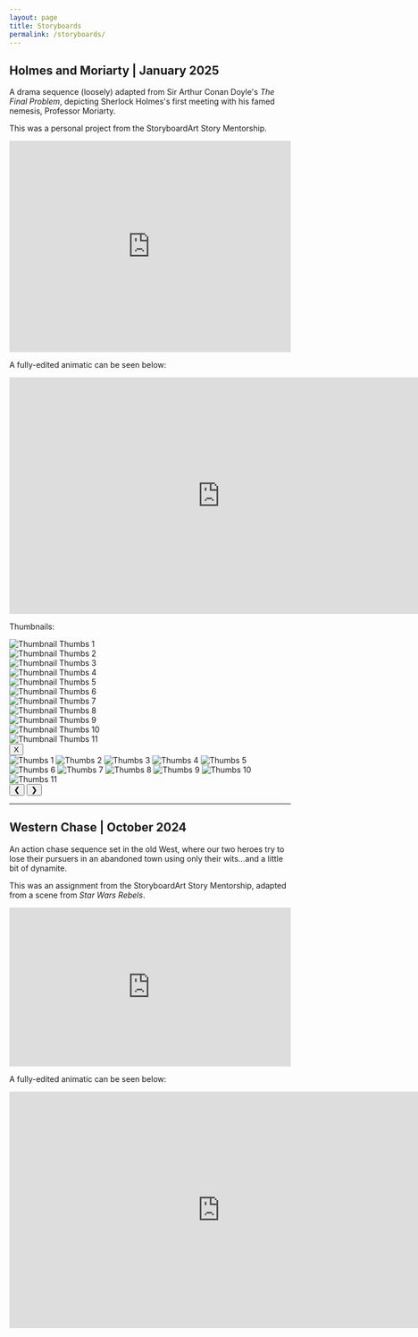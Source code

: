 ```yaml
---
layout: page
title: Storyboards
permalink: /storyboards/
---
```


## Holmes and Moriarty | January 2025

A drama sequence (loosely) adapted from Sir Arthur Conan Doyle's *The Final Problem*, depicting Sherlock Holmes's first meeting with his famed nemesis, Professor Moriarty.

This was a personal project from the StoryboardArt Story Mentorship.

<div style="left: 0; width: 100%; height: 0; position: relative; padding-bottom: 74.9296%;">
<iframe src="https://speakerdeck.com/player/1452122a26a64492855944e36050dde7" style="top: 0; left: 0; width: 100%; height: 100%; position: absolute; border: 0;" allowfullscreen scrolling="no">
</iframe>
</div>

A fully-edited animatic can be seen below:

<iframe width="753" height="423" src="https://www.youtube.com/embed/bhL5Gn70Ngg" title="Animatic -- Holmes and Moriarty" frameborder="0" allow="accelerometer; autoplay; clipboard-write; encrypted-media; gyroscope; picture-in-picture; web-share" referrerpolicy="strict-origin-when-cross-origin" allowfullscreen></iframe>

Thumbnails:

<!-- Thumbnail Gallery -->
<div class="thumbnail-gallery">
  <div class="thumbnail" data-index="0">
    <img src="../images/thumbs/Holmes_And_Moriarty/frame_00001.png" alt="Thumbnail Thumbs 1">
  </div>
  <div class="thumbnail" data-index="1">
    <img src="../images/thumbs/Holmes_And_Moriarty/frame_00002.png" alt="Thumbnail Thumbs 2">
  </div>
  <div class="thumbnail" data-index="2">
    <img src="../images/thumbs/Holmes_And_Moriarty/frame_00003.png" alt="Thumbnail Thumbs 3">
  </div>
  <div class="thumbnail" data-index="3">
    <img src="../images/thumbs/Holmes_And_Moriarty/frame_00004.png" alt="Thumbnail Thumbs 4">
  </div>
  <div class="thumbnail" data-index="4">
    <img src="../images/thumbs/Holmes_And_Moriarty/frame_00005.png" alt="Thumbnail Thumbs 5">
  </div>
  <div class="thumbnail" data-index="5">
    <img src="../images/thumbs/Holmes_And_Moriarty/frame_00006.png" alt="Thumbnail Thumbs 6">
  </div>
  <div class="thumbnail" data-index="6">
    <img src="../images/thumbs/Holmes_And_Moriarty/frame_00007.png" alt="Thumbnail Thumbs 7">
  </div>
  <div class="thumbnail" data-index="7">
    <img src="../images/thumbs/Holmes_And_Moriarty/frame_00008.png" alt="Thumbnail Thumbs 8">
  </div>
  <div class="thumbnail" data-index="8">
    <img src="../images/thumbs/Holmes_And_Moriarty/frame_00009.png" alt="Thumbnail Thumbs 9">
  </div>
  <div class="thumbnail" data-index="9">
    <img src="../images/thumbs/Holmes_And_Moriarty/frame_00010.png" alt="Thumbnail Thumbs 10">
  </div>
  <div class="thumbnail" data-index="10">
    <img src="../images/thumbs/Holmes_And_Moriarty/frame_00011.png" alt="Thumbnail Thumbs 11">
  </div>
</div>

<!-- Full-size Image Viewer (initially hidden) -->
<div class="full-size-gallery">
  <button class="close-gallery">X</button>
  <div class="image-container">
    <img class="full-image" src="../images/thumbs/Holmes_And_Moriarty/frame_00001.png" alt="Thumbs 1">
    <img class="full-image" src="../images/thumbs/Holmes_And_Moriarty/frame_00002.png" alt="Thumbs 2">
    <img class="full-image" src="../images/thumbs/Holmes_And_Moriarty/frame_00003.png" alt="Thumbs 3">
    <img class="full-image" src="../images/thumbs/Holmes_And_Moriarty/frame_00004.png" alt="Thumbs 4">
    <img class="full-image" src="../images/thumbs/Holmes_And_Moriarty/frame_00005.png" alt="Thumbs 5">
    <img class="full-image" src="../images/thumbs/Holmes_And_Moriarty/frame_00006.png" alt="Thumbs 6">
    <img class="full-image" src="../images/thumbs/Holmes_And_Moriarty/frame_00007.png" alt="Thumbs 7">
    <img class="full-image" src="../images/thumbs/Holmes_And_Moriarty/frame_00008.png" alt="Thumbs 8">
    <img class="full-image" src="../images/thumbs/Holmes_And_Moriarty/frame_00009.png" alt="Thumbs 9">
    <img class="full-image" src="../images/thumbs/Holmes_And_Moriarty/frame_00010.png" alt="Thumbs 10">
    <img class="full-image" src="../images/thumbs/Holmes_And_Moriarty/frame_00011.png" alt="Thumbs 11">
  </div>
  <button class="prev-image">&#10094;</button>
  <button class="next-image">&#10095;</button>
</div>

---
## Western Chase | October 2024

An action chase sequence set in the old West, where our two heroes try to lose their pursuers in an abandoned town using only their wits...and a little bit of dynamite.

This was an assignment from the StoryboardArt Story Mentorship, adapted from a scene from *Star Wars Rebels*.

<div style="left: 0; width: 100%; height: 0; position: relative; padding-bottom: 56.338%;">
<iframe src="https://speakerdeck.com/player/ed2e24d20fe94e099f2bab9d8ef0bcf9" style="top: 0; left: 0; width: 100%; height: 100%; position: absolute; border: 0;" allowfullscreen scrolling="no">
</iframe>
</div>

A fully-edited animatic can be seen below:

<iframe width="753" height="423" src="https://www.youtube.com/embed/yJYkIwIEmak" title="Animatic -- Western Chase" frameborder="0" allow="accelerometer; autoplay; clipboard-write; encrypted-media; gyroscope; picture-in-picture; web-share" referrerpolicy="strict-origin-when-cross-origin" allowfullscreen></iframe>






<!-- Slick JS -->
<!-- <script src="https://code.jquery.com/jquery-3.6.0.min.js"></script>
<script src="https://cdn.jsdelivr.net/npm/slick-carousel@1.8.1/slick/slick.min.js"></script> -->

<script src="https://code.jquery.com/jquery-3.6.0.min.js"></script>
<script>
$(document).ready(function() {
  // Show the full-size gallery when a thumbnail is clicked
  $('.thumbnail').click(function() {
    var index = $(this).data('index');  // Get the index of the clicked thumbnail
    console.log("thumbnail clicked; index ", index);
    showFullSizeImage(index);  // Show the corresponding full-size image
  });

  // Show the full-size image gallery
  function showFullSizeImage(index) {
    var fullSizeImages = $('.full-size-gallery .full-image');
    fullSizeImages.hide();  // Hide all images

    // Show the image corresponding to the clicked thumbnail
    $(fullSizeImages[index]).show();

    // Show the full-size gallery
    $('.thumbnail-gallery').hide();
    $('.full-size-gallery').show();

    // Store the current index for navigation
    $('.full-size-gallery').data('currentIndex', index);
  }

  // Handle closing the gallery
  $('.close-gallery').click(function() {
    $('.full-size-gallery').hide();
    $('.thumbnail-gallery').show();
  });

  // Handle next image navigation
  $('.next-image').click(function() {
    var currentIndex = $('.full-size-gallery').data('currentIndex');
    var totalImages = $('.full-size-gallery .full-image').length;
    var nextIndex = (currentIndex + 1) % totalImages;  // Wrap around to first image
    showFullSizeImage(nextIndex);  // Show the next image
  });

  // Handle previous image navigation
  $('.prev-image').click(function() {
    var currentIndex = $('.full-size-gallery').data('currentIndex');
    var totalImages = $('.full-size-gallery .full-image').length;
    var prevIndex = (currentIndex - 1 + totalImages) % totalImages;  // Wrap around to last image
    showFullSizeImage(prevIndex);  // Show the previous image
  });
});
</script>

